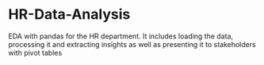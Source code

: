 # HR-Data-Analysis
EDA with pandas for the HR department. It includes loading the data, processing it and extracting insights as well as presenting it to stakeholders with pivot tables
